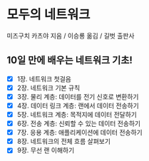 # 모두의 네트워크

미즈구치 카츠야 지음 / 이승룡 옮김 / 길벗 출판사

## 10일 만에 배우는 네트워크 기초!

- [x] 1장. 네트워크 첫걸음
- [x] 2장. 네트워크 기본 규칙
- [x] 3장. 물리 계층: 데이터를 전기 신호로 변환하기
- [x] 4장. 데이터 링크 계층: 랜에서 데이터 전송하기
- [x] 5장. 네트워크 계층: 목적지에 데이터 전달하기
- [x] 6장. 전송 계층: 신뢰할 수 있는 데이터 전송하기
- [x] 7장. 응용 계층: 애플리케이션에 데이터 전송하기
- [x] 8장. 네트워크의 전체 흐름 살펴보기
- [x] 9장. 무선 랜 이해하기